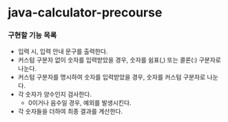 # java-calculator-precourse

### 구현할 기능 목록

- 입력 시, 입력 안내 문구를 출력한다.
- 커스텀 구분자 없이 숫자를 입력받았을 경우, 숫자를 쉼표(,) 또는 콜론(:) 구분자로 나눈다.
- 커스텀 구분자를 명시하여 숫자를 입력받았을 경우, 숫자를 커스텀 구분자로 나눈다.
- 각 숫자가 양수인지 검사한다.
  - 0이거나 음수일 경우, 예외를 발생시킨다.
- 각 숫자들을 더하여 최종 결과를 계산한다.
